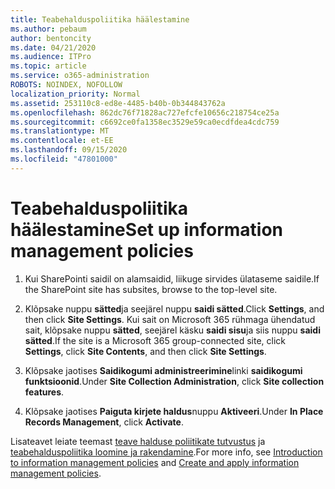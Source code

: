 ```yaml
---
title: Teabehalduspoliitika häälestamine
ms.author: pebaum
author: bentoncity
ms.date: 04/21/2020
ms.audience: ITPro
ms.topic: article
ms.service: o365-administration
ROBOTS: NOINDEX, NOFOLLOW
localization_priority: Normal
ms.assetid: 253110c8-ed8e-4485-b40b-0b344843762a
ms.openlocfilehash: 862dc76f71828ac727efcfe10656c218754ce25a
ms.sourcegitcommit: c6692ce0fa1358ec3529e59ca0ecdfdea4cdc759
ms.translationtype: MT
ms.contentlocale: et-EE
ms.lasthandoff: 09/15/2020
ms.locfileid: "47801000"
---
```

# <a name="set-up-information-management-policies"></a><span data-ttu-id="52c6e-102">Teabehalduspoliitika häälestamine</span><span class="sxs-lookup"><span data-stu-id="52c6e-102">Set up information management policies</span></span>

1. <span data-ttu-id="52c6e-103">Kui SharePointi saidil on alamsaidid, liikuge sirvides ülataseme saidile.</span><span class="sxs-lookup"><span data-stu-id="52c6e-103">If the SharePoint site has subsites, browse to the top-level site.</span></span>
    
2. <span data-ttu-id="52c6e-104">Klõpsake nuppu **sätted**ja seejärel nuppu **saidi sätted**.</span><span class="sxs-lookup"><span data-stu-id="52c6e-104">Click **Settings**, and then click **Site Settings**.</span></span> <span data-ttu-id="52c6e-105">Kui sait on Microsoft 365 rühmaga ühendatud sait, klõpsake nuppu **sätted**, seejärel käsku **saidi sisu**ja siis nuppu **saidi sätted**.</span><span class="sxs-lookup"><span data-stu-id="52c6e-105">If the site is a Microsoft 365 group-connected site, click **Settings**, click **Site Contents**, and then click **Site Settings**.</span></span>
    
3. <span data-ttu-id="52c6e-106">Klõpsake jaotises **Saidikogumi administreerimine**linki **saidikogumi funktsioonid**.</span><span class="sxs-lookup"><span data-stu-id="52c6e-106">Under **Site Collection Administration**, click **Site collection features**.</span></span>
    
4. <span data-ttu-id="52c6e-107">Klõpsake jaotises **Paiguta kirjete haldus**nuppu **Aktiveeri**.</span><span class="sxs-lookup"><span data-stu-id="52c6e-107">Under **In Place Records Management**, click **Activate**.</span></span>
    
<span data-ttu-id="52c6e-108">Lisateavet leiate teemast [teave halduse poliitikate tutvustus](https://go.microsoft.com/fwlink/?linkid=404239) ja [teabehalduspoliitika loomine ja rakendamine](https://go.microsoft.com/fwlink/?linkid=2003916).</span><span class="sxs-lookup"><span data-stu-id="52c6e-108">For more info, see [Introduction to information management policies](https://go.microsoft.com/fwlink/?linkid=404239) and [Create and apply information management policies](https://go.microsoft.com/fwlink/?linkid=2003916).</span></span>
  

